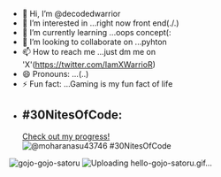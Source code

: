 - 👋 Hi, I’m @decodedwarrior
- 👀 I’m interested in ...right now front end(./.)
- 🌱 I’m currently learning ...oops concept(:
- 💞️ I’m looking to collaborate on ...pyhton
- 📫 How to reach me ...just dm me on 'X'(https://twitter.com/IamXWarrioR)
- 😄 Pronouns: ...(..)
- ⚡ Fun fact: ...Gaming is my fun fact of life
- ## #30NitesOfCode:
  [Check out my progress!](https://www.codedex.io/@moharanasu43746/30-nites-of-code)  
  ![@moharanasu43746 #30NitesOfCode](https://www.codedex.io/api/petStatus?user=moharanasu43746)

<!---
decodedwarrior/decodedwarrior is a ✨ special ✨ repository because its `README.md` (this file) appears on your GitHub profile.
You can click the Preview link to take a look at your changes.
--->
![gojo-gojo-satoru](https://github.com/decodedwarrior/decodedwarrior/assets/146792820/0980c78d-1c81-46ff-9891-82cf5646bc53)
![Uploading hello-gojo-satoru.gif…]()
